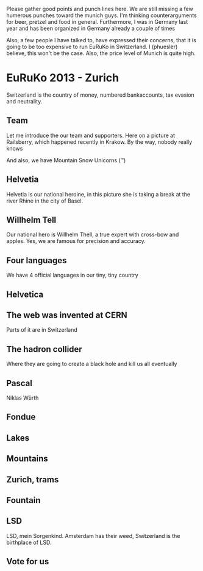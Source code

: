 Please gather good points and punch lines here.
We are still missing a few humerous punches toward the munich guys. I'm thinking counterarguments for beer, pretzel and food in general. Furthermore, I was in Germany last year and has been organized in Germany already a couple of times

Also, a few people I have talked to, have expressed their concerns, that it is going to be too expensive to run EuRuKo in Switzerland. I (phuesler) believe, this won't be the case. Also, the price level of Munich is quite high.

# EuRuKo 2013 - Zurich
Switzerland is the country of money, numbered bankaccounts, tax evasion and neutrality.

## Team
Let me introduce the our team and supporters. Here on a picture at Railsberry, which happened recently in Krakow. By the way, nobody really knows

And also, we have Mountain Snow Unicorns (™)

## Helvetia
Helvetia is our national heroine, in this picture she is taking a break at the river Rhine in the city of Basel.

## Willhelm Tell
Our national hero is Willhelm Thell, a true expert with cross-bow and apples. Yes, we are famous for precision and accuracy.

## Four languages
We have 4 official languages in our tiny, tiny country


## Helvetica

## The web was invented at CERN
Parts of it are in Switzerland

## The hadron collider
Where they are going to create a black hole and kill us all eventually

## Pascal
Niklas Würth

## Fondue

## Lakes

## Mountains

## Zurich, trams

## Fountain

## LSD
LSD, mein Sorgenkind. Amsterdam has their weed, Switzerland is the birthplace of LSD.

## Vote for us

